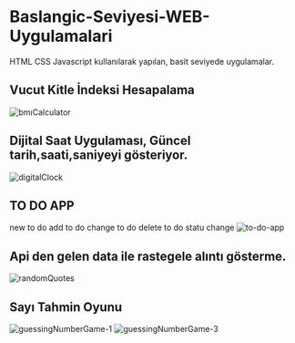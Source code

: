 # Baslangic-Seviyesi-WEB-Uygulamalari
HTML CSS Javascript kullanılarak yapılan, basit seviyede uygulamalar.



## Vucut Kitle İndeksi Hesapalama
![bmıCalculator](https://user-images.githubusercontent.com/111642879/193290038-bd454963-a030-43a5-9c47-e4ad04510268.png)



## Dijital Saat Uygulaması, Güncel tarih,saati,saniyeyi gösteriyor.
![digitalClock](https://user-images.githubusercontent.com/111642879/193290124-fbb6916a-efae-44ab-96b3-edb5649c8f87.png)



## TO DO APP
  new to do add
  to do change
  to do delete
  to do statu change
  ![to-do-app](https://user-images.githubusercontent.com/111642879/193290485-4319abf2-5aa1-45b3-8bba-b78def68cd25.png)
  
  
  

## Api den gelen data ile rastegele alıntı gösterme.
![randomQuotes](https://user-images.githubusercontent.com/111642879/193290580-ebcf9f66-78dc-4838-aa2f-48766efe6502.png)




## Sayı Tahmin Oyunu

![guessingNumberGame-1](https://user-images.githubusercontent.com/111642879/193360697-4737a7f3-582d-480f-a94d-a40f6bf5bede.png)
![guessingNumberGame-3](https://user-images.githubusercontent.com/111642879/193360703-e765db26-1181-4ad8-ad7c-ac0438f3d88e.png)
